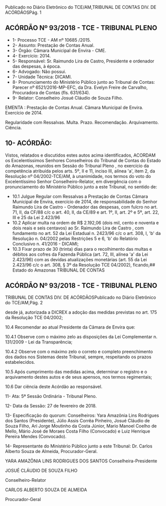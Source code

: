 Publicado  no  Diário Eletrônico do TCE/AM,TRIBUNAL DE CONTAS DIV. DE  ACÓRDÃOSPág. 1

## ACÓRDÃO Nº 93/2018 - TCE - TRIBUNAL PLENO

- 1- Processo TCE - AM nº 10685 /2015.
- 2- Assunto: Prestação de Contas Anual.
- 3- Órgão: Câmara Municipal de Envira - CME.
- 4- Exercício: 2014.
- 5- Responsável: Sr. Raimundo Lira de Castro, Presidente e ordenador das despesas, à época.
- 6- Advogado: Não possui.
- 7- Unidade Técnica: DICAMI.
- 8- Pronunciamento  do Ministério  Público  junto  ao Tribunal  de Contas: Parecer  nº 6521/2016-MP-EFC, da Dra. Evelyn Freire de Carvalho, Procuradora  de Contas (fls. 631/634).
- 9- Relator: Conselheiro Josué Cláudio de Souza Filho.

EMENTA : Prestação  de  Contas  Anual.  Câmara Municipal de Envira. Exercício de 2014.

Regularidade com Ressalvas. Multa. Prazo. Recomendação. Arquivamento. Ciência.

## 10-  ACÓRDÃO:

Vistos, relatados e discutidos estes autos acima identificados, ACORDAM os Excelentíssimos Senhores Conselheiros do Tribunal de Contas do Estado do Amazonas, reunidos em Sessão do Tribunal Pleno , no exercício da competência atribuída pelos arts. 5º, II e 11, inciso III, alínea 'a', item 2, da Resolução  nº  04/2002-TCE/AM, à unanimidade, nos  termos  do  voto  do  Excelentíssimo  Senhor  Conselheiro-Relator, em divergência com o pronunciamento do Ministério Público junto a este Tribunal, no sentido de:

- 10.1 Julgue Regular  com  Ressalvas a  Prestação  de  Contas  Câmara Municipal  de  Envira,  exercício  de  2014,  de  responsabilidade  do Senhor Raimundo Lira de Castro - Ordenador das despesas, com fulcro no art. 71, II, da CF/88 c/c o art. 40, II, da CE/89 e art. 1º, II, art. 2º e 5º, art. 22, III e 25 da Lei 2.423/96
- 10.2 Aplicar multa na ordem de R$ 2.192,06 (dois mil, cento e noventa e dois reais e seis centavos) ao Sr. Raimundo Lira de Castro , com fundamento no art. 52 da Lei Estadual n. 2423/96 c/c o art. 308, I, 'b'  da  Resolução  n.  04/2002  pelas  Restrições  5  e  6,  'b'  do Relatório Conclusivo n. 41/2016 - DICAMI;
- 10.3 Fixar prazo de 30 (trinta) dias para o recolhimento das multas e débitos aos cofres da Fazenda Pública (art. 72, III, alínea 'a' da Lei 2.423/96)  com  as  devidas  atualizações  monetárias  (art.  55  da  Lei 2.423/96 c/c o art. 308, § 3º da Resolução TCE 04/2002), ficando,## Estado do Amazonas TRIBUNAL DE CONTAS

## ACÓRDÃO Nº 93/2018 - TCE - TRIBUNAL PLENO

TRIBUNAL DE CONTAS DIV. DE  ACÓRDÃOSPublicado  no  Diário Eletrônico do TCE/AM,Pág. 2

desde já, autorizada a DICREX a adoção das medidas previstas no art. 175 da Resolução TCE 04/2002;

10.4 Recomendar ao atual Presidente da Câmara de Envira que:

10.4.1 Observe  com o máximo  zelo as disposições da Lei Complementar n. 131/2009 - Lei da Transparência;

10.4.2 Observe com  o máximo  zelo o correto e completo preenchimento  dos  dados  nos  Sistemas  deste  Tribunal, sempre, respeitando os prazos estabelecidos.

10.5 Após cumprimento das medidas acima, determinar o  registro  e  o arquivamento destes  autos e de seus  apensos,  nos  termos regimentais;

10.6 Dar ciência deste Acórdão ao responsável.

11- Ata: 5ª Sessão Ordinária - Tribunal Pleno.

12- Data da Sessão: 27 de fevereiro de 2018.

13- Especificação  do  quorum: Conselheiros: Yara  Amazônia  Lins  Rodrigues  dos Santos (Presidente), Júlio Assis Corrêa Pinheiro, Josué Cláudio de Souza Filho, Ari Jorge  Moutinho  da  Costa  Júnior,  Mario  Manoel  Coelho  de  Mello,  Mário  José  de Moraes Costa Filho (Convocado) e Luiz Henrique Pereira Mendes (Convocado).

14-  Representante do Ministério Público junto a este Tribunal: Dr. Carlos Alberto Souza de Almeida, Procurador-Geral.

YARA AMAZÔNIA LINS RODRIGUES DOS SANTOS Conselheira-Presidente

JOSUÉ CLÁUDIO DE SOUZA FILHO

Conselheiro-Relator

CARLOS ALBERTO SOUZA DE ALMEIDA

Procurador-Geral
